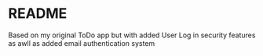# README

Based on my original ToDo app but with added User Log in security features as awll as added email authentication system
